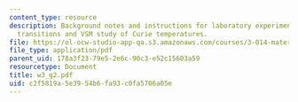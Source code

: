 ```yaml
---
content_type: resource
description: Background notes and instructions for laboratory experiments on ferromagnetic
  transitions and VSM study of Curie temperatures.
file: https://ol-ocw-studio-app-qa.s3.amazonaws.com/courses/3-014-materials-laboratory-fall-2006/c2f5819a5e3954b6fa93c0fa5706a05e_w3_g2.pdf
file_type: application/pdf
parent_uid: 178a3f23-79e5-2e6c-90c3-e52c15603a59
resourcetype: Document
title: w3_g2.pdf
uid: c2f5819a-5e39-54b6-fa93-c0fa5706a05e
---
```

